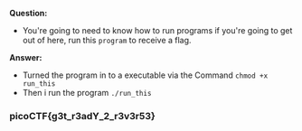 __Question:__

- You're going to need to know how to run programs if you're going to get out of here, run this `program` to receive a flag.

__Answer:__

- Turned the program in to a executable via the Command `chmod +x run_this`
- Then i run the program `./run_this`

### picoCTF{g3t_r3adY_2_r3v3r53}
